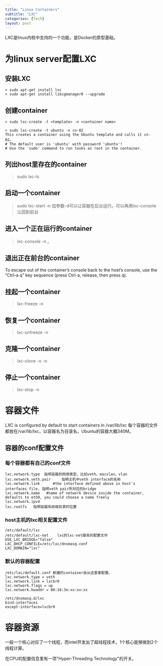 ```yaml
---
title: "Linux Containers"
subtitle: "LXC"
categories: [Tech]
layout: post
---
```


LXC是linux内核中支持的一个功能，是Docker的原型基础。


# 为linux server配置LXC

## 安装LXC

```
> sudo apt-get install lxc
> sudo apt-get install libcgmanager0 --upgrade
```

## 创建container

```
> sudo lxc-create -t <template> -n <container name>

> sudo lxc-create -t ubuntu -n cn-02
This creates a container using the Ubuntu template and calls it cn-02。
# The default user is 'ubuntu' with password 'ubuntu'!
# Use the 'sudo' command to run tasks as root in the container.
```

## 列出host里存在的container

> sudo lxc-ls

## 启动一个container

> sudo lxc-start -n <container name>
加参数-d可以让容器在后台运行。可以再用lxc-console让回到前台

## 进入一个正在运行的container

> lxc-console -n <container name>。

## 退出正在前台的container

To escape out of the container’s console back to the host’s console, use the “Ctrl-a q” key sequence (press Ctrl-a, release, then press q).

## 挂起一个container

> lxc-freeze -n <container name>

## 恢复一个container

> lxc-unfreeze -n <container name>

## 克隆一个container

> lxc-clone -o <existing container> -n <new container name>

## 停止一个container

> lxc-stop -n <container name>




# 容器文件

LXC is configured by default to start containers in /var/lib/lxc
每个容器的文件都放在/var/lib/lxc，以容器名为目录名，Ubuntu的容器大概340M。

## 容器的conf配置文件

### 每个容器都有自己的conf文件
```
lxc.network.type  指明容器的网络类型，比如veth，macvlan，vlan
lxc.network.veth.pair     指明主机中veth interface的名称
lxc.network.link      #the interface defined above in host's interfaces file, 指明veth pair所对应的bridge
lxc.network.name   #name of network device inside the container, defaults to eth0, you could choose a name freely
lxc.network.ipv4   
lxc.rootfs   指明容器系统根目录的位置
```

### host主机的lxc相关配置文件
```
/etc/default/lxc
/etc/default/lxc-net    lxc的lxc-net服务的配置文件
USE_LXC_BRIDGE="false"
LXC_DHCP_CONFILE=/etc/lxc/dnsmasq.conf
LXC_DOMAIN="lxc"
```

### 默认的容器配置
```
/etc/lxc/default.conf 新建的container会从这里拿配置。
lxc.network.type = veth
lxc.network.link = lxcbr0
lxc.network.flags = up
lxc.network.hwaddr = 00:16:3e:xx:xx:xx

/etc/dnsmasq.d/lxc
bind-interfaces
except-interface=lxcbr0
```



# 容器资源

一般一个核心对应了一个线程，而intel开发出了超线程技术，1个核心能够做到2个线程计算。

在CPU的配置信息里有一项"Hyper-Threading Technology"的开关。
